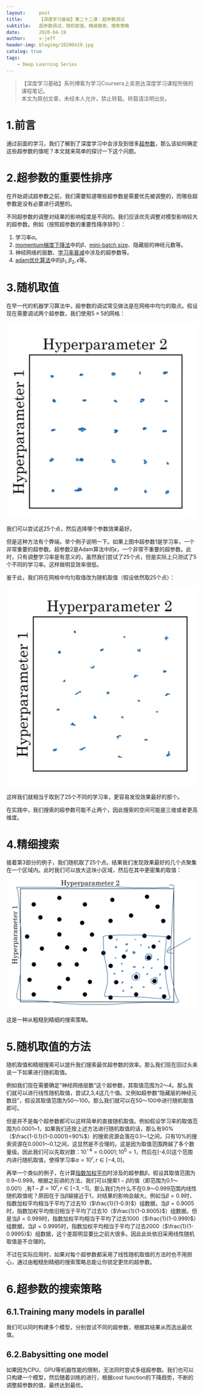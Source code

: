 ```yaml
---
layout:     post
title:      【深度学习基础】第二十二课：超参数调试
subtitle:   超参数调试，随机取值，精细搜索，搜索策略
date:       2020-04-19
author:     x-jeff
header-img: blogimg/20200419.jpg
catalog: true
tags:
    - Deep Learning Series
---
```

>【深度学习基础】系列博客为学习Coursera上吴恩达深度学习课程所做的课程笔记。  
>本文为原创文章，未经本人允许，禁止转载。转载请注明出处。

# 1.前言

通过前面的学习，我们了解到了深度学习中会涉及到很多[超参数](http://shichaoxin.com/2019/08/11/深度学习基础-第一课-从KNN到深度学习/)，那么该如何确定这些超参数的值呢？本文就来简单的探讨一下这个问题。

# 2.超参数的重要性排序

在开始调试超参数之前，我们需要知道哪些超参数是需要优先被调整的，而哪些超参数是没有必要进行调整的。

不同超参数的调整对结果的影响程度是不同的。我们应该优先调整对模型影响较大的超参数。例如（按照超参数的重要性降序排列）：

1. 学习率$\alpha$。
2. [momentum梯度下降法](http://shichaoxin.com/2020/03/05/深度学习基础-第十七课-Momentum梯度下降法/)中的$\beta$、[mini-batch size](http://shichaoxin.com/2020/02/20/深度学习基础-第十五课-mini-batch梯度下降法/)、隐藏层的神经元数等。
3. 神经网络的层数、[学习率衰减](http://shichaoxin.com/2020/03/23/深度学习基础-第二十课-学习率衰减/)中涉及的超参数等。
4. [adam优化算法](http://shichaoxin.com/2020/03/19/深度学习基础-第十九课-Adam优化算法/)中的$\beta_1,\beta_2,\epsilon$等。

# 3.随机取值

在早一代的机器学习算法中，超参数的调试常见做法是在网格中均匀的取点。假设现在需要调试两个超参数，我们使用$5\times 5$的网格：

![](https://github.com/x-jeff/BlogImage/raw/master/DeepLearningSeries/Lesson22/22x1.png)

我们可以尝试这25个点，然后选择哪个参数效果最好。

但是这种方法有个弊端，举个例子说明一下。如果上图中超参数1是学习率，一个非常重要的超参数。超参数2是Adam算法中的$\epsilon$，一个非常不重要的超参数。此时，只有调整学习率是有意义的，虽然我们尝试了25个点，但是实际上只测试了5个不同的学习率。这样做明显效率很低。

鉴于此，我们将在网格中均匀取值改为随机取值（假设依然取25个点）：

![](https://github.com/x-jeff/BlogImage/raw/master/DeepLearningSeries/Lesson22/22x2.png)

这样我们就相当于取到了25个不同的学习率，更容易发现效果最好的那个。

在实践中，我们搜索的超参数可能不止两个，因此搜索的空间可能是三维或者更高维度。

# 4.精细搜索

接着第3部分的例子，我们随机取了25个点。结果我们发现效果最好的几个点聚集在一个区域内。此时我们可以放大这块小区域，然后在其中更密集的取值：

![](https://github.com/x-jeff/BlogImage/raw/master/DeepLearningSeries/Lesson22/22x3.png)

这是一种从粗糙到精细的搜索策略。

# 5.随机取值的方法

随机取值和精细搜索可以提升我们搜索最优超参数的效率。那么我们现在回过头来说一下如果进行随机取值。

例如我们现在需要确定“神经网络层数”这个超参数，其取值范围为2～4。那么我们就可以进行线性随机取值，尝试2,3,4这几个值。又例如超参数“隐藏层的神经元数目”，假设其取值范围为50～100。那么我们就可以在50～100中进行随机取值即可。

但是并不是每个超参数都可以这样简单的直接随机取值。例如假设学习率的取值范围为0.0001~1，如果我们还按上述方法进行随机取值的话，那么有90%（$\frac{1-0.1}{1-0.0001}=90%$）的搜索资源会落在0.1～1之间，只有10%的搜索资源在0.0001～0.1之间，这显然是不合理的。这是因为取值范围跨越了多个数量级。因此我们可以先取对数：$10^{-4}=0.0001;10^0=1$，然后在[-4,0]这个范围内进行随机取值，使得学习率$\alpha=10^r,r\in [-4,0]$。

再举一个类似的例子，在计算[指数加权平均](http://shichaoxin.com/2020/02/25/深度学习基础-第十六课-指数加权平均/)时涉及的超参数$\beta$，假设其取值范围为0.9~0.999。根据之前讲的方法，我们可以搜索$1-\beta$的值（即范围为0.1～0.001）,有$1-\beta=10^r,r\in [-3,-1]$。那么我们为什么不在0.9～0.999范围内线性随机取值呢？原因在于当$\beta$越接近于1，对结果的影响会越大。例如当$\beta=0.9$时，指数加权平均相当于平均了过去10（$\frac{1}{1-0.9}$）组数据，当$\beta=0.9005$时，指数加权平均依旧相当于平均了过去10（$\frac{1}{1-0.9005}$）组数据。但是当$\beta=0.999$时，指数加权平均相当于平均了过去1000（$\frac{1}{1-0.999}$）组数据，当$\beta=0.9995$时，指数加权平均相当于平均了过去2000（$\frac{1}{1-0.9995}$）组数据，这个差距明显要比之前大很多。因此此处依旧采用线性随机取值是不合理的。

不过在实际应用时，如果对每个超参数都采用了线性随机取值的方法时也不用担心，通过由粗糙到精细的搜索策略总能让你锁定更优的超参数。

# 6.超参数的搜索策略

## 6.1.Training many models in parallel

我们可以同时构建多个模型，分别尝试不同的超参数，根据其结果从而选出最优值。

## 6.2.Babysitting one model

如果因为CPU、GPU等机器性能的限制，无法同时尝试多组超参数。我们也可以只构建一个模型，然后随着训练的进行，根据cost function的下降趋势，不断的调整超参数的值，最终达到最优。